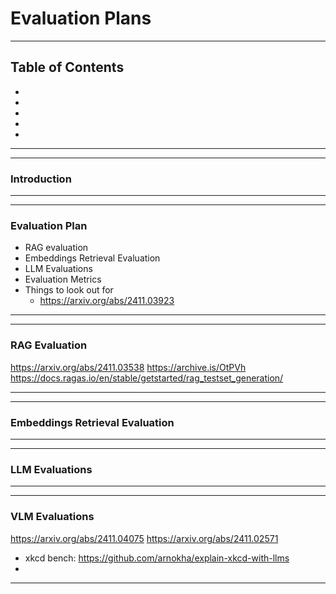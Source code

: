 # Evaluation Plans

----------------------------------------------------------------------------------------------------------------
## Table of Contents
- []()
- []()
- []()
- []()
- []()
----------------------------------------------------------------------------------------------------------------


----------------------------------------------------------------------------------------------------------------
### Introduction

----------------------------------------------------------------------------------------------------------------


----------------------------------------------------------------------------------------------------------------
### Evaluation Plan
- RAG evaluation
- Embeddings Retrieval Evaluation
- LLM Evaluations
- Evaluation Metrics
- Things to look out for
  - https://arxiv.org/abs/2411.03923

----------------------------------------------------------------------------------------------------------------


----------------------------------------------------------------------------------------------------------------
### RAG Evaluation
https://arxiv.org/abs/2411.03538
https://archive.is/OtPVh
https://docs.ragas.io/en/stable/getstarted/rag_testset_generation/


----------------------------------------------------------------------------------------------------------------


----------------------------------------------------------------------------------------------------------------
### Embeddings Retrieval Evaluation


----------------------------------------------------------------------------------------------------------------


----------------------------------------------------------------------------------------------------------------
### LLM Evaluations


----------------------------------------------------------------------------------------------------------------


----------------------------------------------------------------------------------------------------------------
### VLM Evaluations
https://arxiv.org/abs/2411.04075
https://arxiv.org/abs/2411.02571


- xkcd bench: https://github.com/arnokha/explain-xkcd-with-llms
- 
----------------------------------------------------------------------------------------------------------------










